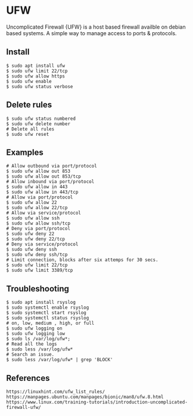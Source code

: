 UFW
=====

Uncomplicated Firewall {UFW} is a host based firewall availble on debian based systems. A simple way to
manage access to ports & protocols. 

Install
-------

    $ sudo apt install ufw
    $ sudo ufw limit 22/tcp
    $ sudo ufw allow https
    $ sudo ufw enable
    $ sudo ufw status verbose
  
Delete rules
------------

    $ sudo ufw status numbered
    $ sudo ufw delete number
    # Delete all rules
    $ sudo ufw reset

Examples
--------

    # Allow outbound via port/protocol
    $ sudo ufw allow out 853
    $ sudo ufw allow out 853/tcp
    # Allow inbound via port/protocol
    $ sudo ufw allow in 443
    $ sudo ufw allow in 443/tcp
    # Allow via port/protocol
    $ sudo ufw allow 22
    $ sudo ufw allow 22/tcp
    # Allow via service/protocol
    $ sudo ufw allow ssh
    $ sudo ufw allow ssh/tcp
    # Deny via port/protocol
    $ sudo ufw deny 22
    $ sudo ufw deny 22/tcp
    # Deny via service/protocol
    $ sudo ufw deny ssh
    $ sudo ufw deny ssh/tcp
    # Limit connection, blocks after six attemps for 30 secs. 
    $ sudo ufw limit 22/tcp
    $ sudo ufw limit 3389/tcp

Troubleshooting
----------------

    $ sudo apt install rsyslog
    $ sudo systemctl enable rsyslog
    $ sudo systemctl start rsyslog
    $ sudo systemctl status rsyslog
    # on, low, medium , high, or full 
    $ sudo ufw logging on
    $ sudo ufw logging low
    $ sudo ls /var/log/ufw*;
    # Read all the logs
    $ sudo less /var/log/ufw* 
    # Search an issue. 
    $ sudo less /var/log/ufw* | grep 'BLOCK'


References
----------

    https://linuxhint.com/ufw_list_rules/
    https://manpages.ubuntu.com/manpages/bionic/man8/ufw.8.html
    https://www.linux.com/training-tutorials/introduction-uncomplicated-firewall-ufw/
